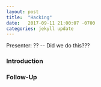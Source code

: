```yaml
---
layout: post
title:  "Hacking"
date:   2017-09-11 21:00:07 -0700
categories: jekyll update
---
```


Presenter: ?? -- Did we do this???

### Introduction

### Follow-Up


